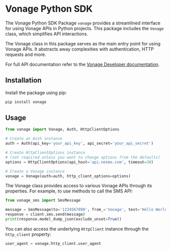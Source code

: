 # Vonage Python SDK

The Vonage Python SDK Package `vonage` provides a streamlined interface for using Vonage APIs in Python projects. This package includes the `Vonage` class, which simplifies API interactions.

The Vonage class in this package serves as the main entry point for using Vonage APIs. It abstracts away complexities with authentication, HTTP requests and more.

For full API documentation refer to the [Vonage Developer documentation](https://developer.vonage.com).

## Installation

Install the package using pip:

```bash
pip install vonage
```

## Usage

```python
from vonage import Vonage, Auth, HttpClientOptions

# Create an Auth instance
auth = Auth(api_key='your_api_key', api_secret='your_api_secret')

# Create HttpClientOptions instance
# (not required unless you want to change options from the defaults)
options = HttpClientOptions(api_host='api.nexmo.com', timeout=30)

# Create a Vonage instance
vonage = Vonage(auth=auth, http_client_options=options)
```

The Vonage class provides access to various Vonage APIs through its properties. For example, to use methods to call the SMS API:

```python
from vonage_sms import SmsMessage

message = SmsMessage(to='1234567890', from_='Vonage', text='Hello World')
response = client.sms.send(message)
print(response.model_dump_json(exclude_unset=True))
```

You can also access the underlying `HttpClient` instance through the `http_client` property:

```python
user_agent = vonage.http_client.user_agent
```